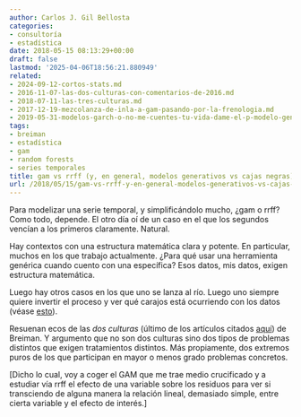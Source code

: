 ```yaml
---
author: Carlos J. Gil Bellosta
categories:
- consultoría
- estadística
date: 2018-05-15 08:13:29+00:00
draft: false
lastmod: '2025-04-06T18:56:21.880949'
related:
- 2024-09-12-cortos-stats.md
- 2016-11-07-las-dos-culturas-con-comentarios-de-2016.md
- 2018-07-11-las-tres-culturas.md
- 2017-12-19-mezcolanza-de-inla-a-gam-pasando-por-la-frenologia.md
- 2019-05-31-modelos-garch-o-no-me-cuentes-tu-vida-dame-el-p-modelo-generativo-y-ya.md
tags:
- breiman
- estadística
- gam
- random forests
- series temporales
title: gam vs rrff (y, en general, modelos generativos vs cajas negras)
url: /2018/05/15/gam-vs-rrff-y-en-general-modelos-generativos-vs-cajas-negras/
---
```


Para modelizar una serie temporal, y simplificándolo mucho, ¿gam o rrff? Como todo, depende. El otro día oí de un caso en el que los segundos vencían a los primeros claramente. Natural.

Hay contextos con una estructura matemática clara y potente. En particular, muchos en los que trabajo actualmente. ¿Para qué usar una herramienta genérica cuando cuento con una específica? Esos datos, mis datos, exigen estructura matemática.

Luego hay otros casos en los que uno se lanza al río. Luego uno siempre quiere invertir el proceso y ver qué carajos está ocurriendo con los datos (véase [esto](https://shiring.github.io/machine_learning/2017/04/23/lime)).

Resuenan ecos de las _dos culturas_ (último de los artículos citados [aquí](https://www.datanalytics.com/2012/01/25/limpieza-de-cartera-y-miscelanea-de-articulos/)) de Breiman. Y argumento que no son dos culturas sino dos tipos de problemas distintos que exigen tratamientos distintos. Más propiamente, dos extremos puros de los que participan en mayor o menos grado problemas concretos.

[Dicho lo cual, voy a coger el GAM que me trae medio crucificado y a estudiar vía rrff el efecto de una variable sobre los residuos para ver si transciendo de alguna manera la relación lineal, demasiado simple, entre cierta variable y el efecto de interés.]